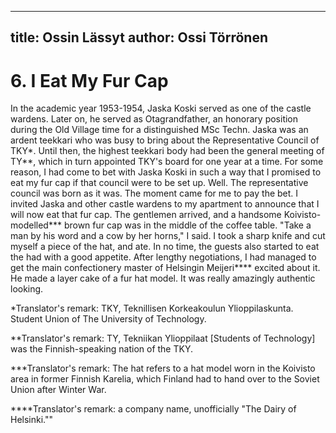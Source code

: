 
---
title: Ossin Lässyt
author: Ossi Törrönen
---

    
# 6. I Eat My Fur Cap

In the academic year 1953-1954, Jaska Koski served as one of the castle wardens. Later on, he served as Otagrandfather, an honorary position during the Old Village time for a distinguished MSc Techn. Jaska was an ardent teekkari who was busy to bring about the Representative Council of TKY\*. Until then, the highest teekkari body had been the general meeting of TY\*\*, which in turn appointed TKY's board for one year at a time. For some reason, I had come to bet with Jaska Koski in such a way that I promised to eat my fur cap if that council were to be set up. Well. The representative council was born as it was.
The moment came for me to pay the bet. I invited Jaska and other castle wardens to my apartment to announce that I will now eat that fur cap. The gentlemen arrived, and a handsome Koivisto-modelled\*\*\* brown fur cap was in the middle of the coffee table. "Take a man by his word and a cow by her horns," I said. I took a sharp knife and cut myself a piece of the hat, and ate. In no time, the guests also started to eat the had with a good appetite. After lengthy negotiations, I had managed to get the main confectionery master of Helsingin Meijeri\*\*\*\* excited about it. He made a layer cake of a fur hat model. It was really amazingly authentic looking.

\*Translator's remark: TKY, Teknillisen Korkeakoulun Ylioppilaskunta. Student Union of The University of Technology.

\*\*Translator's remark: TY, Tekniikan Ylioppilaat [Students of Technology] was the Finnish-speaking nation of the TKY.

\*\*\*Translator's remark: The hat refers to a hat model worn in the Koivisto area in former Finnish Karelia, which Finland had to hand over to the Soviet Union after Winter War.

\*\*\*\*Translator's remark: a company name, unofficially "The Dairy of Helsinki.""
